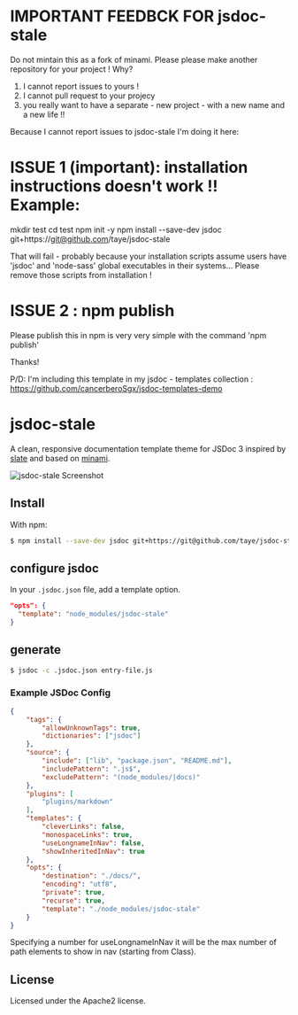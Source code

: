 # IMPORTANT FEEDBCK FOR jsdoc-stale

Do not mintain this as a fork of minami. Please please make another repository for your project ! Why? 

1) I cannot report issues to yours !
2) I cannot pull request to your projecy
3) you really want to have a separate - new project - with a new name and a new life !!

Because I cannot report issues to jsdoc-stale I'm doing it here: 

# ISSUE 1 (important):  installation instructions doesn't work !! Example: 

mkdir test
cd test
npm init -y
npm install --save-dev jsdoc git+https://git@github.com/taye/jsdoc-stale

That will fail - probably because your installation scripts assume users have 'jsdoc' and 'node-sass' global executables in their systems... Please remove those scripts from installation ! 


# ISSUE 2 : npm publish

Please publish this in npm is very very simple with the command 'npm publish'


Thanks!

P/D: I'm including this template in my jsdoc - templates collection : https://github.com/cancerberoSgx/jsdoc-templates-demo




# jsdoc-stale

A clean, responsive documentation template theme for JSDoc 3 inspired by
[slate](https://github.com/lord/slate) and based on
[minami](https://github.com/nijikokun/minami).

![jsdoc-stale Screenshot](preview.png)


## Install

With npm:

```sh
$ npm install --save-dev jsdoc git+https://git@github.com/taye/jsdoc-stale
```

## configure jsdoc

In your `.jsdoc.json` file, add a template option.

```json
"opts": {
  "template": "node_modules/jsdoc-stale"
}
```

## generate

```bash
$ jsdoc -c .jsdoc.json entry-file.js
```


### Example JSDoc Config

```json
{
    "tags": {
        "allowUnknownTags": true,
        "dictionaries": ["jsdoc"]
    },
    "source": {
        "include": ["lib", "package.json", "README.md"],
        "includePattern": ".js$",
        "excludePattern": "(node_modules/|docs)"
    },
    "plugins": [
        "plugins/markdown"
    ],
    "templates": {
        "cleverLinks": false,
        "monospaceLinks": true,
        "useLongnameInNav": false,
        "showInheritedInNav": true
    },
    "opts": {
        "destination": "./docs/",
        "encoding": "utf8",
        "private": true,
        "recurse": true,
        "template": "./node_modules/jsdoc-stale"
    }
}
```

Specifying a number for useLongnameInNav it will be the max number of path elements to show in nav (starting from Class).


## License

Licensed under the Apache2 license.
